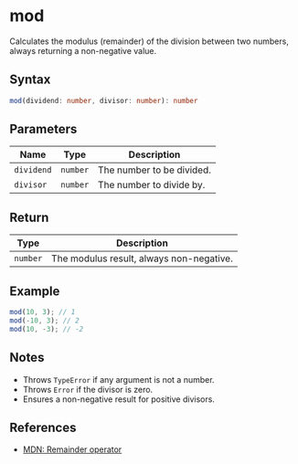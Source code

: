 # mod

Calculates the modulus (remainder) of the division between two numbers, always returning a non-negative value.

## Syntax
```typescript
mod(dividend: number, divisor: number): number
```

## Parameters
| Name        | Type     | Description                |
|-------------|----------|----------------------------|
| `dividend`  | `number` | The number to be divided.  |
| `divisor`   | `number` | The number to divide by.   |

## Return
| Type     | Description                          |
|----------|--------------------------------------|
| `number` | The modulus result, always non-negative.|

## Example
```typescript
mod(10, 3); // 1
mod(-10, 3); // 2
mod(10, -3); // -2
```

## Notes
- Throws `TypeError` if any argument is not a number.
- Throws `Error` if the divisor is zero.
- Ensures a non-negative result for positive divisors.

## References
- [MDN: Remainder operator](https://developer.mozilla.org/en-US/docs/Web/JavaScript/Reference/Operators/Remainder)